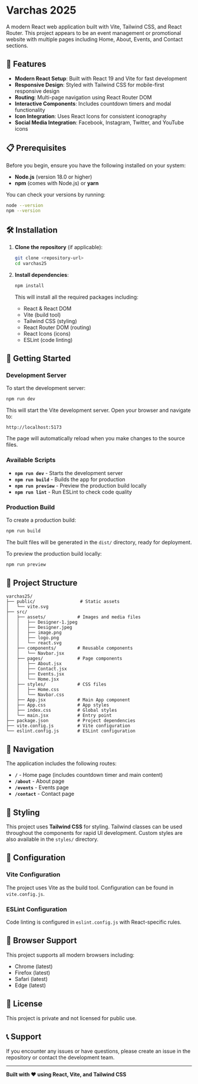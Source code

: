 # Varchas 2025

A modern React web application built with Vite, Tailwind CSS, and React Router. This project appears to be an event management or promotional website with multiple pages including Home, About, Events, and Contact sections.

## 🚀 Features

- **Modern React Setup**: Built with React 19 and Vite for fast development
- **Responsive Design**: Styled with Tailwind CSS for mobile-first responsive design
- **Routing**: Multi-page navigation using React Router DOM
- **Interactive Components**: Includes countdown timers and modal functionality
- **Icon Integration**: Uses React Icons for consistent iconography
- **Social Media Integration**: Facebook, Instagram, Twitter, and YouTube icons

## 📋 Prerequisites

Before you begin, ensure you have the following installed on your system:

- **Node.js** (version 18.0 or higher)
- **npm** (comes with Node.js) or **yarn**

You can check your versions by running:
```bash
node --version
npm --version
```

## 🛠️ Installation

1. **Clone the repository** (if applicable):
   ```bash
   git clone <repository-url>
   cd varchas25
   ```

2. **Install dependencies**:
   ```bash
   npm install
   ```

   This will install all the required packages including:
   - React & React DOM
   - Vite (build tool)
   - Tailwind CSS (styling)
   - React Router DOM (routing)
   - React Icons (icons)
   - ESLint (code linting)

## 🚀 Getting Started

### Development Server

To start the development server:

```bash
npm run dev
```

This will start the Vite development server. Open your browser and navigate to:
```
http://localhost:5173
```

The page will automatically reload when you make changes to the source files.

### Available Scripts

- **`npm run dev`** - Starts the development server
- **`npm run build`** - Builds the app for production
- **`npm run preview`** - Preview the production build locally
- **`npm run lint`** - Run ESLint to check code quality

### Production Build

To create a production build:

```bash
npm run build
```

The built files will be generated in the `dist/` directory, ready for deployment.

To preview the production build locally:

```bash
npm run preview
```

## 📁 Project Structure

```
varchas25/
├── public/                 # Static assets
│   └── vite.svg
├── src/
│   ├── assets/            # Images and media files
│   │   ├── Designer-1.jpeg
│   │   ├── Designer.jpeg
│   │   ├── image.png
│   │   ├── logo.png
│   │   └── react.svg
│   ├── components/        # Reusable components
│   │   └── Navbar.jsx
│   ├── pages/             # Page components
│   │   ├── About.jsx
│   │   ├── Contact.jsx
│   │   ├── Events.jsx
│   │   └── Home.jsx
│   ├── styles/            # CSS files
│   │   ├── Home.css
│   │   └── Navbar.css
│   ├── App.jsx            # Main App component
│   ├── App.css            # App styles
│   ├── index.css          # Global styles
│   └── main.jsx           # Entry point
├── package.json           # Project dependencies
├── vite.config.js         # Vite configuration
└── eslint.config.js       # ESLint configuration
```

## 🧭 Navigation

The application includes the following routes:

- **`/`** - Home page (includes countdown timer and main content)
- **`/about`** - About page
- **`/events`** - Events page
- **`/contact`** - Contact page

## 🎨 Styling

This project uses **Tailwind CSS** for styling. Tailwind classes can be used throughout the components for rapid UI development. Custom styles are also available in the `styles/` directory.

## 🔧 Configuration

### Vite Configuration
The project uses Vite as the build tool. Configuration can be found in `vite.config.js`.

### ESLint Configuration
Code linting is configured in `eslint.config.js` with React-specific rules.

## 📱 Browser Support

This project supports all modern browsers including:
- Chrome (latest)
- Firefox (latest)
- Safari (latest)
- Edge (latest)

## 📄 License

This project is private and not licensed for public use.

## 📞 Support

If you encounter any issues or have questions, please create an issue in the repository or contact the development team.

---

**Built with ❤️ using React, Vite, and Tailwind CSS**